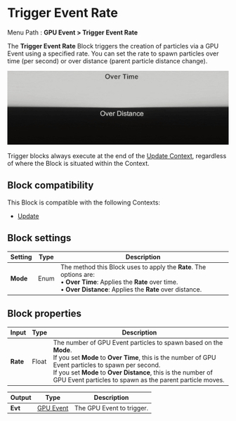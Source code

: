 # Trigger Event Rate

Menu Path : **GPU Event > Trigger Event Rate**

The **Trigger Event Rate** Block triggers the creation of particles via a GPU Event using a specified rate. You can set the rate to spawn particles over time (per second) or over distance (parent particle distance change).

![](Images/Block-TriggerEventRateExample.gif)

Trigger blocks always execute at the end of the [Update Context](Context-Update.md), regardless of where the Block is situated within the Context.

## Block compatibility

This Block is compatible with the following Contexts:

- [Update](Context-Update.md)

## Block settings

| **Setting** | **Type** | **Description**                                              |
| ----------- | -------- | ------------------------------------------------------------ |
| **Mode**    | Enum     | The method this Block uses to apply the **Rate**. The options are:<br/>&#8226; **Over Time**: Applies the **Rate** over time.<br/>&#8226; **Over Distance**: Applies the **Rate** over distance. |

## Block properties

| **Input** | **Type** | **Description**                                              |
| --------- | -------- | ------------------------------------------------------------ |
| **Rate**  | Float    | The number of GPU Event particles to spawn based on the **Mode**.<br/>If you set **Mode** to **Over Time**, this is the number of GPU Event particles to spawn per second.<br/>If you set **Mode** to **Over Distance**, this is the number of GPU Event particles to spawn as the parent particle moves. |

| **Output** | **Type**                         | **Description**           |
| ---------- | -------------------------------- | ------------------------- |
| **Evt**    | [GPU Event](Context-GPUEvent.md) | The GPU Event to trigger. |